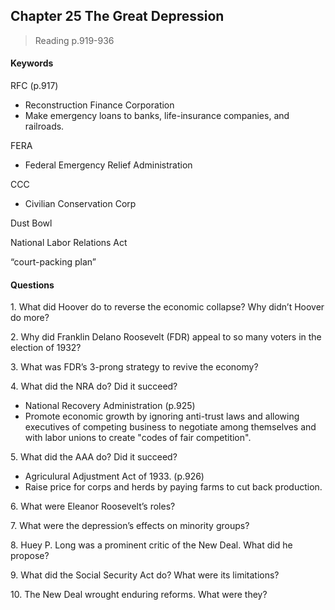 ## Chapter 25 The Great Depression

>Reading
p.919-936

#### Keywords
RFC (p.917)
+ Reconstruction Finance Corporation
+ Make emergency loans to banks, life-insurance companies, and railroads.

FERA
+ Federal Emergency Relief Administration

CCC
+ Civilian Conservation Corp

Dust Bowl

National Labor Relations Act

“court-packing plan”

#### Questions
1\. What did Hoover do to reverse the economic collapse? Why didn’t Hoover do more?

2\. Why did Franklin Delano Roosevelt (FDR) appeal to so many voters in the election of 1932?

3\. What was FDR’s 3-prong strategy to revive the economy?

4\. What did the NRA do? Did it succeed?
+ National Recovery Administration (p.925)
+ Promote economic growth by ignoring anti-trust laws and allowing executives of competing business to negotiate among themselves and with labor unions to create "codes of fair competition".

5\. What did the AAA do? Did it succeed?
+ Agriculural Adjustment Act of 1933. (p.926)
+ Raise price for corps and herds by paying farms to cut back production.

6\. What were Eleanor Roosevelt’s roles?

7\. What were the depression’s effects on minority groups?

8\. Huey P. Long was a prominent critic of the New Deal. What did he propose?

9\. What did the Social Security Act do? What were its limitations?

10\. The New Deal wrought enduring reforms. What were they?
